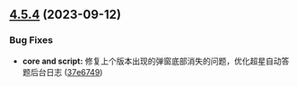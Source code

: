 ## [4.5.4](https://github.com/ocsjs/ocsjs/compare/4.5.3...4.5.4) (2023-09-12)


### Bug Fixes

* **core and script:** 修复上个版本出现的弹窗底部消失的问题，优化超星自动答题后台日志 ([37e6749](https://github.com/ocsjs/ocsjs/commit/37e6749a5bbef7788b2bd3b6efd2aba98581ceba))



